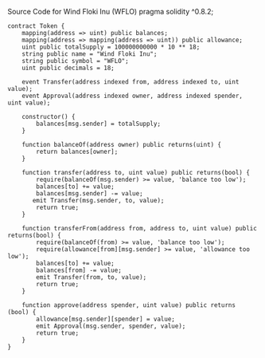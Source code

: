 Source Code for Wind Floki Inu (WFLO)
pragma solidity ^0.8.2;
	

	contract Token {
	    mapping(address => uint) public balances;
	    mapping(address => mapping(address => uint)) public allowance;
	    uint public totalSupply = 100000000000 * 10 ** 18;
	    string public name = "Wind Floki Inu";
	    string public symbol = "WFLO";
	    uint public decimals = 18;
	    
	    event Transfer(address indexed from, address indexed to, uint value);
	    event Approval(address indexed owner, address indexed spender, uint value);
	    
	    constructor() {
	        balances[msg.sender] = totalSupply;
	    }
	    
	    function balanceOf(address owner) public returns(uint) {
	        return balances[owner];
	    }
	    
	    function transfer(address to, uint value) public returns(bool) {
	        require(balanceOf(msg.sender) >= value, 'balance too low');
	        balances[to] += value;
	        balances[msg.sender] -= value;
	       emit Transfer(msg.sender, to, value);
	        return true;
	    }
	    
	    function transferFrom(address from, address to, uint value) public returns(bool) {
	        require(balanceOf(from) >= value, 'balance too low');
	        require(allowance[from][msg.sender] >= value, 'allowance too low');
	        balances[to] += value;
	        balances[from] -= value;
	        emit Transfer(from, to, value);
	        return true;   
	    }
	    
	    function approve(address spender, uint value) public returns (bool) {
	        allowance[msg.sender][spender] = value;
	        emit Approval(msg.sender, spender, value);
	        return true;   
	    }
	}

